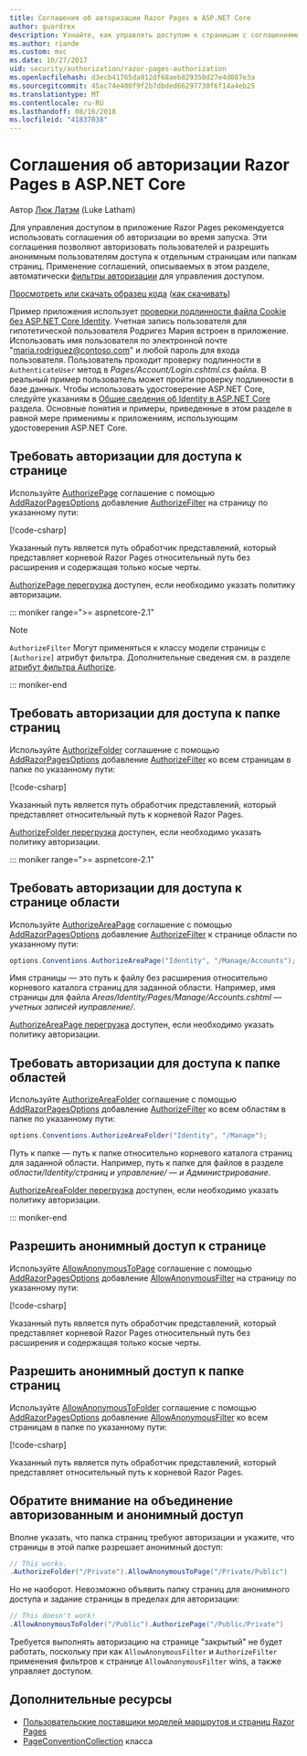 ```yaml
---
title: Соглашения об авторизации Razor Pages в ASP.NET Core
author: guardrex
description: Узнайте, как управлять доступом к страницам с соглашениями, авторизовать пользователей и Разрешить анонимные пользователи для доступа к страницам или папкам страниц.
ms.author: riande
ms.custom: mvc
ms.date: 10/27/2017
uid: security/authorization/razor-pages-authorization
ms.openlocfilehash: d3ecb41765da912df68aeb829350d27e4d087e3a
ms.sourcegitcommit: 45ac74e400f9f2b7dbded66297730f6f14a4eb25
ms.translationtype: MT
ms.contentlocale: ru-RU
ms.lasthandoff: 08/16/2018
ms.locfileid: "41837038"
---
```

# <a name="razor-pages-authorization-conventions-in-aspnet-core"></a>Соглашения об авторизации Razor Pages в ASP.NET Core

Автор [Люк Латэм](https://github.com/guardrex) (Luke Latham)

Для управления доступом в приложение Razor Pages рекомендуется использовать соглашения об авторизации во время запуска. Эти соглашения позволяют авторизовать пользователей и разрешить анонимным пользователям доступа к отдельным страницам или папкам страниц. Применение соглашений, описываемых в этом разделе, автоматически [фильтры авторизации](xref:mvc/controllers/filters#authorization-filters) для управления доступом.

[Просмотреть или скачать образец кода](https://github.com/aspnet/Docs/tree/master/aspnetcore/security/authorization/razor-pages-authorization/samples) ([как скачивать](xref:tutorials/index#how-to-download-a-sample))

Пример приложения использует [проверки подлинности файла Cookie без ASP.NET Core Identity](xref:security/authentication/cookie). Учетная запись пользователя для гипотетической пользователя Родригез Мария встроен в приложение. Использовать имя пользователя по электронной почте "maria.rodriguez@contoso.com" и любой пароль для входа пользователя. Пользователь проходит проверку подлинности в `AuthenticateUser` метод в *Pages/Account/Login.cshtml.cs* файла. В реальный пример пользователь может пройти проверку подлинности в базе данных. Чтобы использовать удостоверение ASP.NET Core, следуйте указаниям в [Общие сведения об Identity в ASP.NET Core](xref:security/authentication/identity) раздела. Основные понятия и примеры, приведенные в этом разделе в равной мере применимы к приложениям, использующим удостоверения ASP.NET Core.

## <a name="require-authorization-to-access-a-page"></a>Требовать авторизации для доступа к странице

Используйте [AuthorizePage](/dotnet/api/microsoft.extensions.dependencyinjection.pageconventioncollectionextensions.authorizepage) соглашение с помощью [AddRazorPagesOptions](/dotnet/api/microsoft.extensions.dependencyinjection.mvcrazorpagesmvcbuilderextensions.addrazorpagesoptions) добавление [AuthorizeFilter](/dotnet/api/microsoft.aspnetcore.mvc.authorization.authorizefilter) на страницу по указанному пути:

[!code-csharp[](razor-pages-authorization/samples/2.x/AuthorizationSample/Startup.cs?name=snippet1&highlight=2,4)]

Указанный путь является путь обработчик представлений, который представляет корневой Razor Pages относительный путь без расширения и содержащая только косые черты.

[AuthorizePage перегрузка](/dotnet/api/microsoft.extensions.dependencyinjection.pageconventioncollectionextensions.authorizepage#Microsoft_Extensions_DependencyInjection_PageConventionCollectionExtensions_AuthorizePage_Microsoft_AspNetCore_Mvc_ApplicationModels_PageConventionCollection_System_String_System_String_) доступен, если необходимо указать политику авторизации.

::: moniker range=">= aspnetcore-2.1"

> [!NOTE]
> `AuthorizeFilter` Могут применяться к классу модели страницы с `[Authorize]` атрибут фильтра. Дополнительные сведения см. в разделе [атрибут фильтра Authorize](xref:razor-pages/filter#authorize-filter-attribute).

::: moniker-end

## <a name="require-authorization-to-access-a-folder-of-pages"></a>Требовать авторизации для доступа к папке страниц

Используйте [AuthorizeFolder](/dotnet/api/microsoft.extensions.dependencyinjection.pageconventioncollectionextensions.authorizefolder) соглашение с помощью [AddRazorPagesOptions](/dotnet/api/microsoft.extensions.dependencyinjection.mvcrazorpagesmvcbuilderextensions.addrazorpagesoptions) добавление [AuthorizeFilter](/dotnet/api/microsoft.aspnetcore.mvc.authorization.authorizefilter) ко всем страницам в папке по указанному пути:

[!code-csharp[](razor-pages-authorization/samples/2.x/AuthorizationSample/Startup.cs?name=snippet1&highlight=2,5)]

Указанный путь является путь обработчик представлений, который представляет относительный путь к корневой Razor Pages.

[AuthorizeFolder перегрузка](/dotnet/api/microsoft.extensions.dependencyinjection.pageconventioncollectionextensions.authorizefolder#Microsoft_Extensions_DependencyInjection_PageConventionCollectionExtensions_AuthorizeFolder_Microsoft_AspNetCore_Mvc_ApplicationModels_PageConventionCollection_System_String_System_String_) доступен, если необходимо указать политику авторизации.

::: moniker range=">= aspnetcore-2.1"

## <a name="require-authorization-to-access-an-area-page"></a>Требовать авторизации для доступа к странице области

Используйте [AuthorizeAreaPage](/dotnet/api/microsoft.extensions.dependencyinjection.pageconventioncollectionextensions.authorizeareapage) соглашение с помощью [AddRazorPagesOptions](/dotnet/api/microsoft.extensions.dependencyinjection.mvcrazorpagesmvcbuilderextensions.addrazorpagesoptions) добавление [AuthorizeFilter](/dotnet/api/microsoft.aspnetcore.mvc.authorization.authorizefilter) к странице области по указанному пути:

```csharp
options.Conventions.AuthorizeAreaPage("Identity", "/Manage/Accounts");
```

Имя страницы — это путь к файлу без расширения относительно корневого каталога страниц для заданной области. Например, имя страницы для файла *Areas/Identity/Pages/Manage/Accounts.cshtml* — *учетных записей иуправление/*.

[AuthorizeAreaPage перегрузка](/dotnet/api/microsoft.extensions.dependencyinjection.pageconventioncollectionextensions.authorizeareapage#Microsoft_Extensions_DependencyInjection_PageConventionCollectionExtensions_AuthorizeAreaPage_Microsoft_AspNetCore_Mvc_ApplicationModels_PageConventionCollection_System_String_System_String_System_String_) доступен, если необходимо указать политику авторизации.

## <a name="require-authorization-to-access-a-folder-of-areas"></a>Требовать авторизации для доступа к папке областей

Используйте [AuthorizeAreaFolder](/dotnet/api/microsoft.extensions.dependencyinjection.pageconventioncollectionextensions.authorizeareafolder) соглашение с помощью [AddRazorPagesOptions](/dotnet/api/microsoft.extensions.dependencyinjection.mvcrazorpagesmvcbuilderextensions.addrazorpagesoptions) добавление [AuthorizeFilter](/dotnet/api/microsoft.aspnetcore.mvc.authorization.authorizefilter) ко всем областям в папке по указанному пути:

```csharp
options.Conventions.AuthorizeAreaFolder("Identity", "/Manage");
```

Путь к папке — путь к папке относительно корневого каталога страниц для заданной области. Например, путь к папке для файлов в разделе *области/Identity/страниц и управление/* — *и Администрирование*.

[AuthorizeAreaFolder перегрузка](/dotnet/api/microsoft.extensions.dependencyinjection.pageconventioncollectionextensions.authorizeareafolder#Microsoft_Extensions_DependencyInjection_PageConventionCollectionExtensions_AuthorizeAreaFolder_Microsoft_AspNetCore_Mvc_ApplicationModels_PageConventionCollection_System_String_System_String_System_String_) доступен, если необходимо указать политику авторизации.

::: moniker-end

## <a name="allow-anonymous-access-to-a-page"></a>Разрешить анонимный доступ к странице

Используйте [AllowAnonymousToPage](/dotnet/api/microsoft.extensions.dependencyinjection.pageconventioncollectionextensions.allowanonymoustopage) соглашение с помощью [AddRazorPagesOptions](/dotnet/api/microsoft.extensions.dependencyinjection.mvcrazorpagesmvcbuilderextensions.addrazorpagesoptions) добавление [AllowAnonymousFilter](/dotnet/api/microsoft.aspnetcore.mvc.authorization.allowanonymousfilter) на страницу по указанному пути:

[!code-csharp[](razor-pages-authorization/samples/2.x/AuthorizationSample/Startup.cs?name=snippet1&highlight=2,6)]

Указанный путь является путь обработчик представлений, который представляет корневой Razor Pages относительный путь без расширения и содержащая только косые черты.

## <a name="allow-anonymous-access-to-a-folder-of-pages"></a>Разрешить анонимный доступ к папке страниц

Используйте [AllowAnonymousToFolder](/dotnet/api/microsoft.extensions.dependencyinjection.pageconventioncollectionextensions.allowanonymoustofolder) соглашение с помощью [AddRazorPagesOptions](/dotnet/api/microsoft.extensions.dependencyinjection.mvcrazorpagesmvcbuilderextensions.addrazorpagesoptions) добавление [AllowAnonymousFilter](/dotnet/api/microsoft.aspnetcore.mvc.authorization.allowanonymousfilter) ко всем страницам в папке по указанному пути:

[!code-csharp[](razor-pages-authorization/samples/2.x/AuthorizationSample/Startup.cs?name=snippet1&highlight=2,7)]

Указанный путь является путь обработчик представлений, который представляет относительный путь к корневой Razor Pages.

## <a name="note-on-combining-authorized-and-anonymous-access"></a>Обратите внимание на объединение авторизованным и анонимный доступ

Вполне указать, что папка страниц требуют авторизации и укажите, что страницы в этой папке разрешает анонимный доступ:

```csharp
// This works.
.AuthorizeFolder("/Private").AllowAnonymousToPage("/Private/Public")
```

Но не наоборот. Невозможно объявить папку страниц для анонимного доступа и задание страницы в пределах для авторизации:

```csharp
// This doesn't work!
.AllowAnonymousToFolder("/Public").AuthorizePage("/Public/Private") 
```

Требуется выполнять авторизацию на странице "закрытый" не будет работать, поскольку при как `AllowAnonymousFilter` и `AuthorizeFilter` применения фильтров к странице `AllowAnonymousFilter` wins, а также управляет доступом.

## <a name="additional-resources"></a>Дополнительные ресурсы

* [Пользовательские поставщики моделей маршрутов и страниц Razor Pages](xref:razor-pages/razor-pages-conventions)
* [PageConventionCollection](/dotnet/api/microsoft.aspnetcore.mvc.applicationmodels.pageconventioncollection) класса
